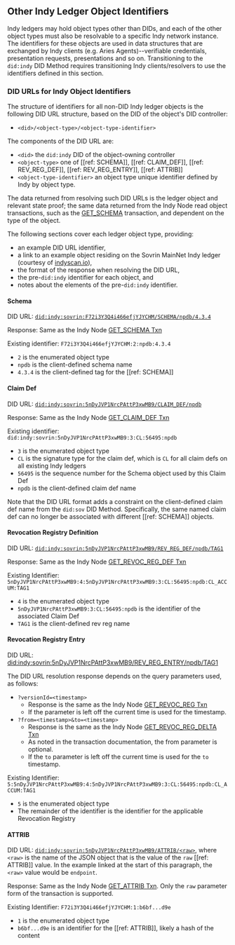 ## Other Indy Ledger Object Identifiers

Indy ledgers may hold object types other than DIDs, and each of the other object types must also be resolvable to a specific Indy network instance. The identifiers for these objects are used in data structures that are exchanged by Indy clients (e.g. Aries Agents)--verifiable credentials, presentation requests, presentations and so on. Transitioning to the `did:indy` DID Method requires transitioning Indy clients/resolvers to use the identifiers defined in this section.

### DID URLs for Indy Object Identifiers

The structure of identifiers for all non-DID Indy ledger objects is the following DID URL structure, based on the DID of the object's DID controller:

- `<did>/<object-type>/<object-type-identifier>`

The components of the DID URL are:

- `<did>` the `did:indy` DID of the object-owning controller
- `<object-type>` one of [[ref: SCHEMA]], [[ref: CLAIM_DEF]], [[ref: REV_REG_DEF]], [[ref: REV_REG_ENTRY]], [[ref: ATTRIB]]
- `<object-type-identifier>` an object type unique identifier defined by Indy by object type.

The data returned from resolving such DID URLs is the ledger object and relevant state proof; the same data returned from the Indy Node read object transactions, such as the [GET_SCHEMA](https://hyperledger-indy.readthedocs.io/projects/node/en/latest/requests.html#get-schema) transaction, and dependent on the type of the object.

The following sections cover each ledger object type, providing:

- an example DID URL identifier,
- a link to an example object residing on the Sovrin MainNet Indy ledger (courtesy of [indyscan.io](https://indyscan.io)),
- the format of the response when resolving the DID URL,
- the pre-`did:indy` identifier for each object, and
- notes about the elements of the pre-`did:indy` identifier.

#### Schema

DID URL: [`did:indy:sovrin:F72i3Y3Q4i466efjYJYCHM/SCHEMA/npdb/4.3.4`](https://indyscan.io/tx/SOVRIN_MAINNET/domain/56495)

Response: Same as the Indy Node [GET_SCHEMA Txn](https://hyperledger-indy.readthedocs.io/projects/node/en/latest/requests.html#get-schema)

Existing identifier: `F72i3Y3Q4i466efjYJYCHM:2:npdb:4.3.4`

- `2` is the enumerated object type
- `npdb` is the client-defined schema name
- `4.3.4` is the client-defined tag for the [[ref: SCHEMA]]

#### Claim Def

DID URL: [`did:indy:sovrin:5nDyJVP1NrcPAttP3xwMB9/CLAIM_DEF/npdb`](https://indyscan.io/tx/SOVRIN_MAINNET/domain/56496)

Response: Same as the Indy Node [GET_CLAIM_DEF Txn](https://hyperledger-indy.readthedocs.io/projects/node/en/latest/requests.html#get-claim-def)

Existing identifier: `did:indy:sovrin:5nDyJVP1NrcPAttP3xwMB9:3:CL:56495:npdb`

- `3` is the enumerated object type
- `CL` is the signature type for the claim def, which is `CL` for all claim defs on all existing Indy ledgers
- `56495` is the sequence number for the Schema object used by this Claim Def
- `npdb` is the client-defined claim def name

Note that the DID URL format adds a constraint on the client-defined claim def name from the `did:sov` DID Method. Specifically, the same named claim def can no longer be associated with different [[ref: SCHEMA]] objects.

#### Revocation Registry Definition

DID URL: [`did:indy:sovrin:5nDyJVP1NrcPAttP3xwMB9/REV_REG_DEF/npdb/TAG1`](https://indyscan.io/tx/SOVRIN_MAINNET/domain/56497)

Response: Same as the Indy Node [GET_REVOC_REG_DEF Txn](https://hyperledger-indy.readthedocs.io/projects/node/en/latest/requests.html#get-revoc-reg-def)

Existing Identifier: `5nDyJVP1NrcPAttP3xwMB9:4:5nDyJVP1NrcPAttP3xwMB9:3:CL:56495:npdb:CL_ACCUM:TAG1`

- `4` is the enumerated object type
- `5nDyJVP1NrcPAttP3xwMB9:3:CL:56495:npdb` is the identifier of the associated Claim Def
-  `TAG1` is the client-defined rev reg name

#### Revocation Registry Entry

DID URL: [did:indy:sovrin:5nDyJVP1NrcPAttP3xwMB9/REV_REG_ENTRY/npdb/TAG1](https://indyscan.io/tx/SOVRIN_MAINNET/domain/58567)

The DID URL resolution response depends on the query parameters used, as follows:

- `?versionId=<timestamp>`
  - Response is the same as the Indy Node [GET_REVOC_REG Txn](https://hyperledger-indy.readthedocs.io/projects/node/en/latest/requests.html#get-revoc-reg)
  - If the parameter is left off the current time is used for the timestamp.
- `?from=<timestamp>&to=<timestamp>`
  - Response is the same as the Indy Node [GET_REVOC_REG_DELTA Txn](https://hyperledger-indy.readthedocs.io/projects/node/en/latest/requests.html#get-revoc-reg-delta)
  - As noted in the transaction documentation, the from parameter is optional.
  - If the `to` parameter is left off the current time is used for the `to` timestamp.

Existing Identifier: `5:5nDyJVP1NrcPAttP3xwMB9:4:5nDyJVP1NrcPAttP3xwMB9:3:CL:56495:npdb:CL_ACCUM:TAG1`

- `5` is the enumerated object type
- The remainder of the identifier is the identifier for the applicable Revocation Registry

#### ATTRIB

DID URL: [`did:indy:sovrin:5nDyJVP1NrcPAttP3xwMB9/ATTRIB/<raw>`](https://indyscan.io/tx/SOVRIN_MAINNET/domain/54743), where `<raw>` is the name of the JSON object that is the value of the `raw` [[ref: ATTRIB]] value. In the example linked at the start of this paragraph, the `<raw>` value would be `endpoint`.

Response: Same as the Indy Node [GET_ATTRIB Txn](https://hyperledger-indy.readthedocs.io/projects/node/en/latest/requests.html#get-attrib). Only the `raw` parameter form of the transaction is supported.

Existing Identifier: `F72i3Y3Q4i466efjYJYCHM:1:b6bf...d9e`

- `1` is the enumerated object type
- `b6bf...d9e` is an identifier for the [[ref: ATTRIB]], likely a hash of the content

